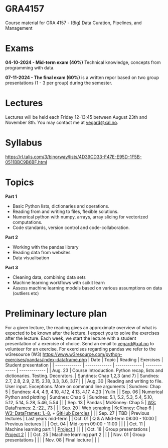 # GRA4157

Course material for GRA 4157 - (Big) Data Curation, Pipelines, and Management

# Exams

**04-10-2024 - Mid-term exam (40%)** Technical knowledge, concepts from programming with data.

**07-11-2024 - The final exam (60%)** is a written repor based on two group presentations (1 - 3 per group) during the semester.

# Lectures

Lectures will be held each Friday 12-13:45 between August 23th and November 8th. You may contact me at vegard@xal.no.

# Syllabus
https://rl.talis.com/3/binorway/lists/4D39CD33-F47E-E95D-1F5B-0511BBC9B6BF.html

# Topics

**Part 1**

- Basic Python lists, dictionaries and operations.
- Reading from and writing to files, flexible solutions.
- Numerical python with numpy, arrays, array slicing for vectorized computations.
- Code standards, version control and code-collaboration. 

**Part 2**

- Working with the pandas library
- Reading data from websites
- Data visualisation

**Part 3**

- Cleaning data, combining data sets
- Machine learning workflows with scikit learn
- Assess machine learning models based on various assumptions on data (outliers etc)

# Preliminary lecture plan

For a given lecture, the reading gives an approximate overview of what is expected to be known after the lecture. I expect you to solve the exercises after the lecture. Each week, we start the lecture with a student presentation of a exercise of choice. Send an email to vegard@xal.no to volunteer for an exercise. For exercises regarding pandas we refer to the w3resource (W3) https://www.w3resource.com/python-exercises/pandas/index-dataframe.php
| Date | Topic | Reading | Exercises | Student presentation |
| ------------- | ------------- | ------------- | ------------- | ------------- |
| Aug. 23 | Course Introduction. Python recap, lists and dictionaries. Testing. Decorators. | Sundnes: Chap 1,2,3 (and 7) | Sundnes: 2.7, 2.8, 2.9, 2.15, 2.18, 3.3, 3.6, 3.17 | |
| Aug. 30 | Reading and writing to file. User input. Exceptions. More on command line arguments | Sundnes: Chap 5 | Sundnes: 4.4, 4.9, 4.10, 4.12, 4.13, 4.17, 4.23 | Yulin |
| Sep. 06 | Numerical Python and plotting | Sundnes: Chap 6 | Sundnes: 5.1, 5.2, 5.3, 5.4, 5.10, 5.12, 5.14, 5.28, 5.46, 5.54 | |
| Sep. 13 | Pandas | McKinney: Chap 5 | [W3: DataFrames: 2.-22., 73](https://www.w3resource.com/python-exercises/pandas/index-dataframe.php) | |
| Sep. 20 | Web scraping | KcKinney: Chap 6 | [W3: DataFrames: 1.-8.](https://www.w3resource.com/python-exercises/pandas/index-dataframe.php) + [GitHub Exercies](https://github.com/BI-DS/GRA4157/tree/main/lectures/05-web-scraping/exercises) | |
| Sep. 27 | TBD | Previous lectures | Last years mid-term |
| Oct. 01 | Q & A Mid-term 08:00 - 10:00 | Previous lectures | |
| Oct. 04 | Mid-term 09:00 - 11:00 | | |
| Oct. 11 | Machine learning part 1 | [Project 1](https://github.com/BI-DS/GRA4157/blob/main/lectures/08-project-and-intro-to-ml/Project_1.pdf) | | |
| Oct. 18 | Group presentations | [Project 2](https://github.com/BI-DS/GRA4157/blob/main/lectures/09-group-presentations-1/Project_2.pdf) | |
| Oct. 25 | Machine learning part 2 |  |  |
| Nov. 01 | Group presentations | | |
| Nov. 08 | Final lecture | |  |

